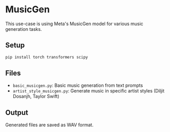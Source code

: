 # MusicGen 

This use-case is using Meta's MusicGen model for various music generation tasks.

## Setup

```bash
pip install torch transformers scipy
```

## Files

- `basic_musicgen.py`: Basic music generation from text prompts
- `artist_style_musicgen.py`: Generate music in specific artist styles (Diljit Dosanjh, Taylor Swift)


## Output

Generated files are saved as WAV format.